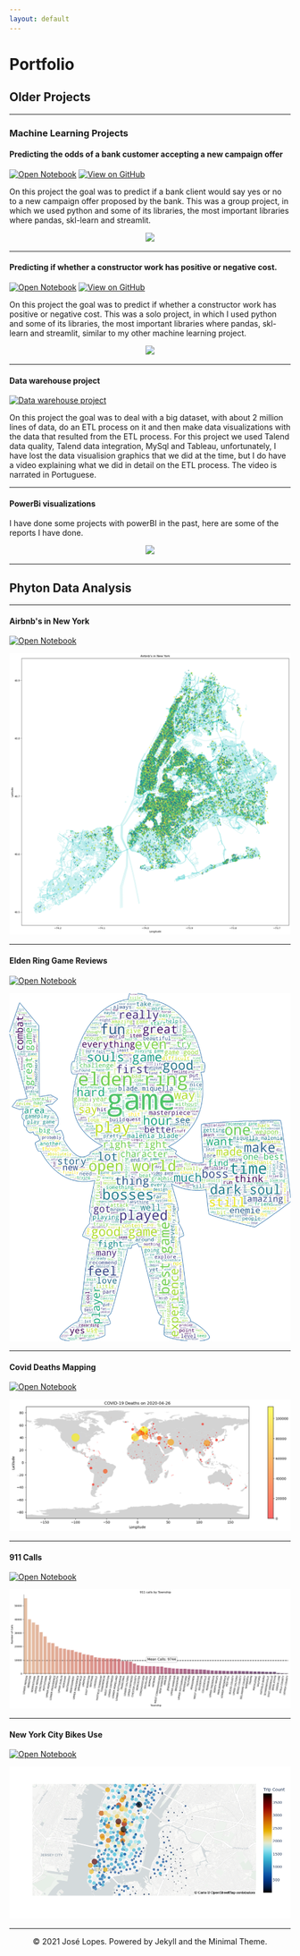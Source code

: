 ```yaml
---
layout: default
---
```


# Portfolio



## Older Projects

---

### Machine Learning Projects

#### Predicting the odds of a bank customer accepting a new campaign offer

[![Open Notebook](https://img.shields.io/badge/Jupyter-Open_Notebook-blue?logo=Jupyter)](projects/Ml_1_report.html)
[![View on GitHub](https://img.shields.io/badge/GitHub-View_on_GitHub-blue?logo=GitHub)](https://github.com/LopesJos/ML_project/blob/main/py/streamlit.py)

On this project the goal was to predict if a bank client would say yes or no to a new campaign offer proposed by the bank. This was a group project, in which we used python and some of its libraries, the most important libraries where pandas, skl-learn and streamlit.

<center><img src="assets/img/pjimage(1).jpg"/></center>

---

#### Predicting if whether a constructor work has positive or negative cost.

[![Open Notebook](https://img.shields.io/badge/Jupyter-Open_Notebook-blue?logo=Jupyter)](projects/Ml_2_report.html)
[![View on GitHub](https://img.shields.io/badge/GitHub-View_on_GitHub-blue?logo=GitHub)](https://github.com/LopesJos/ML_project_2/blob/main/main_code.py)

On this project the goal was to predict if whether a constructor work has positive or negative cost. This was a solo project, in which I used python and some of its libraries, the most important libraries where pandas, skl-learn and streamlit, similar to my other machine learning project.

<center><img src="assets/img/pjimage.jpg"/></center>

---


#### Data warehouse project

[![Data warehouse project](https://img.shields.io/badge/YouTube-Data_warehouse_project-grey?logo=youtube&labelColor=FF0000)](https://www.youtube.com/watch?v=sF4p3kcNBiE)

On this project the goal was to deal with a big dataset, with about 2 million lines of data, do an ETL process on it and then make data visualizations with the data that resulted from the ETL process.
For this project we used Talend data quality, Talend data integration, MySql and Tableau, unfortunately, I have lost the data visualision graphics that we did at the time, but I do have a video explaining what we did in detail on the ETL process. The video is narrated in Portuguese.


---

#### PowerBi visualizations

I have done some projects with powerBI in the past, here are some of the reports I have done.

<center><img src="assets/img/pb.PNG"/></center>

---

## Phyton Data Analysis

---

#### Airbnb's in New York

[![Open Notebook](https://img.shields.io/badge/Jupyter-Open_Notebook-blue?logo=Jupyter)](projects/Airbnb.html)

<center><img src="projects/AIRBNNNVB.png"/></center>

---

#### Elden Ring Game Reviews

[![Open Notebook](https://img.shields.io/badge/Jupyter-Open_Notebook-blue?logo=Jupyter)](projects/EldenRing.html)

<center><img src="projects/boneco_elden.png"/></center>

---

#### Covid Deaths Mapping

[![Open Notebook](https://img.shields.io/badge/Jupyter-Open_Notebook-blue?logo=Jupyter)](projects/Covid_Map(1).html)

<center><img src="projects/Covid_Map.png"/></center>

---

#### 911 Calls

[![Open Notebook](https://img.shields.io/badge/Jupyter-Open_Notebook-blue?logo=Jupyter)](projects/911.html)

<center><img src="projects/911.png"/></center>

---

#### New York City Bikes Use

[![Open Notebook](https://img.shields.io/badge/Jupyter-Open_Notebook-blue?logo=Jupyter)](projects/citybikes.html)

<center><img src="projects/City Bikes.png"/></center>

---
<center>© 2021 José Lopes. Powered by Jekyll and the Minimal Theme.</center>
